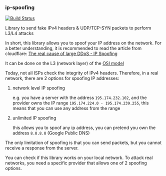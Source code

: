 ### ip-spoofing

[![Build Status](https://github.com/StackOverflowExcept1on/ip-spoofing/workflows/CI/badge.svg)](https://github.com/StackOverflowExcept1on/ip-spoofing/actions)

Library to send fake IPv4 headers & UDP/TCP-SYN packets to perform L3/L4 attacks

In short, this library allows you to spoof your IP address on the network. For a better understanding, it is recommended
to read the article from cloudflare:
[The real cause of large DDoS - IP Spoofing](https://blog.cloudflare.com/the-root-cause-of-large-ddos-ip-spoofing/)

It can be done on the L3 (network layer) of the [OSI model](https://en.wikipedia.org/wiki/OSI_model#Layer_architecture)

Today, not all ISPs check the integrity of IPv4 headers.
Therefore, in a real network, there are 2 options for spoofing IP addresses:

1. network level IP spoofing

   e.g. you have a server with the address `195.174.232.102`, and the provider owns the IP
   range `195.174.224.0 - 195.174.239.255`, this means that you can use any address from the range

2. unlimited IP spoofing

   this allows you to spoof any ip address, you can pretend you own the address `8.8.8.8` (Google Public DNS)

The only limitation of spoofing is that you can send packets, but you cannot receive a response from the server.

You can check if this library works on your local network.
To attack real networks, you need a specific provider that allows one of 2 spoofing options.
